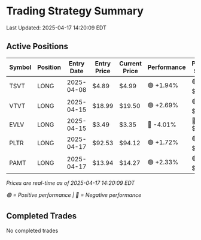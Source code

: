# Trading Strategy Summary

Last Updated: 2025-04-17 14:20:09 EDT

## Active Positions

| Symbol | Position | Entry Date | Entry Price | Current Price | Performance | P/L per Share |
|--------|----------|------------|-------------|---------------|-------------|--------------|
| TSVT | LONG | 2025-04-08 | $4.89 | $4.99 | 🟢 +1.94% | 🟢 $+0.10 |
| VTVT | LONG | 2025-04-15 | $18.99 | $19.50 | 🟢 +2.69% | 🟢 $+0.51 |
| EVLV | LONG | 2025-04-15 | $3.49 | $3.35 | 🔴 -4.01% | 🔴 $-0.14 |
| PLTR | LONG | 2025-04-17 | $92.53 | $94.12 | 🟢 +1.72% | 🟢 $+1.59 |
| PAMT | LONG | 2025-04-17 | $13.94 | $14.27 | 🟢 +2.33% | 🟢 $+0.33 |

*Prices are real-time as of 2025-04-17 14:20:09 EDT*

*🟢 = Positive performance | 🔴 = Negative performance*

## Completed Trades

No completed trades